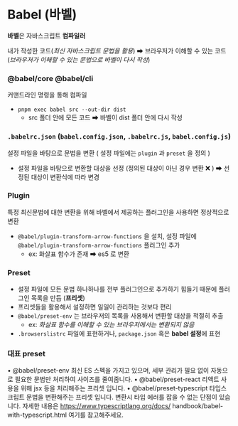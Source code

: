 # Babel (바벨)

**바벨**은 자바스크립트 **컴파일러**

내가 작성한 코드(_최신 자바스크립트 문법을 활용_) ➡ 브라우저가 이해할 수 있는 코드(_브라우저가 이해할 수 있는 문법으로 바벨이 다시 작성_)

### @babel/core @babel/cli

커맨드라인 명령을 통해 컴파일

- `pnpm exec babel src --out-dir dist`
  - src 폴더 안에 모든 코드 ➡ 바벨이 dist 폴더 안에 다시 작성

### `.babelrc.json` (`babel.config.json`, `.babelrc.js`, `babel.config.js`)

설정 파일을 바탕으로 문법을 변환 ( 설정 파일에는 `plugin` 과 `preset` 을 정의 )

- 설정 파일을 바탕으로 변환할 대상을 선정 (정의된 대상이 아닌 경우 변환 ❌ ) ➡ 선정된 대상이 변환식에 따라 변경

### Plugin

특정 최신문법에 대한 변환을 위해 바벨에서 제공하는 플러그인을 사용하면 정상적으로 변환

- `@babel/plugin-transform-arrow-functions` 을 설치, 설정 파일에 `@babel/plugin-transform-arrow-functions` 플러그인 추가
  - ex: 화살표 함수가 존재 ➡ es5 로 변환

### Preset

- 설정 파일에 모든 문법 하나하나를 전부 플러그인으로 추가하기 힘들기 때문에 플러그인 목록을 만듬 (**프리셋**)
- 프리셋들을 활용해서 설정하면 일일이 관리하는 것보다 편리
- `@babel/preset-env` 는 브라우저의 목록을 사용해서 변환할 대상을 적절히 추출
  - ex: _화살표 함수를 이해할 수 있는 브라우저에서는 변환되지 않음_
- `.browserslistrc` 파일에 표현하거나, `package.json` 혹은 **babel 설정**에 표현

### 대표 preset

• @babel/preset-env 최신 ES 스펙을 가지고 있으며, 세부 관리가 필요 없이 자동으로 필요한 문법만 처리하여 사이즈를 줄여줍니다.
• @babel/preset-react 리액트 사용을 위해 jsx 등을 처리해주는 프리셋 입니다.
• @babel/preset-typescript 타입스크립트 문법을 변환해주는 프리셋 입니다. 변환시 타입 에러를 잡을 수 없는 단점이 있습니다. 자세한 내용은 https://www.typescriptlang.org/docs/
handbook/babel-with-typescript.html 여기를 참고해주세요.
